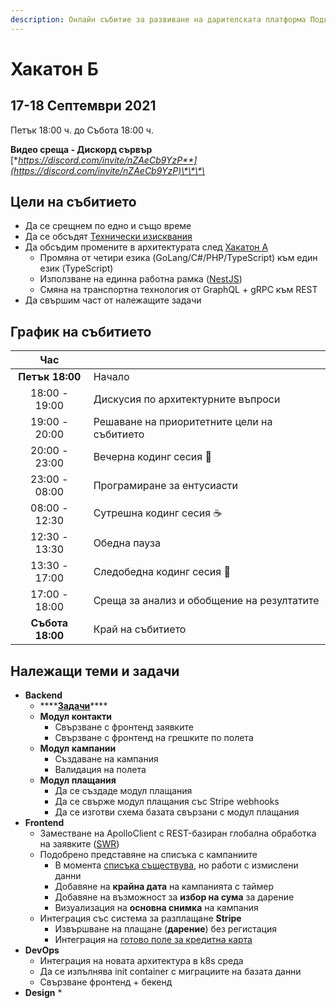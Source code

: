 ```yaml
---
description: Онлайн събитие за развиване на дарителската платформа Подкрепи.бг
---
```


# Хакатон Б

## 17-18 Септември 2021

Петък 18:00 ч. до Събота 18:00 ч.  
  
**Видео среща - Дискорд сървър**  
[**https://discord.com/invite/nZAeCb9YzP**](https://discord.com/invite/nZAeCb9YzP)\*\*\*\*

## Цели на събитието

* Да се срещнем по едно и също време
* Да се обсъдят [Технически изисквания](../architecture/api.md)
* Да обсъдим промените в архитектурата след [Хакатон А](hackaton-a.md)
  * Промяна от четири езика \(GoLang/C\#/PHP/TypeScript\) към един език \(TypeScript\)
  * Използване на единна работна рамка \([NestJS](https://nestjs.com/)\)
  * Смяна на транспортна технология от GraphQL + gRPC към REST
* Да свършим част от належащите задачи

## График на събитието

| Час |  |
| :---: | :--- |
| **Петък 18:00** | Начало |
| 18:00 - 19:00 | Дискусия по архитектурните въпроси |
| 19:00 - 20:00 | Решаване на приоритетните цели на събитието |
| 20:00 - 23:00 | Вечерна кодинг сесия 🍻 |
| 23:00 - 08:00 | Програмиране за ентусиасти |
| 08:00 - 12:30 | Сутрешна кодинг сесия ☕ |
| 12:30 - 13:30 | Обедна пауза |
| 13:30 - 17:00 | Следобедна кодинг сесия 🥧 |
| 17:00 - 18:00 | Среща за анализ и обобщение на резултатите |
| **Събота 18:00** | Край на събитието |

## Належащи теми и задачи

* **Backend**
  * \*\*\*\*[**Задачи**](https://github.com/podkrepi-bg/api/issues)\*\*\*\*
  * **Модул контакти**
    * Свързване с фронтенд заявките
    * Свързване с фронтенд на грешките по полета
  * **Модул кампании**
    * Създаване на кампания
    * Валидация на полета
  * **Модул плащания**
    * Да се създаде модул плащания
    * Да се свърже модул плащания със Stripe webhooks
    * Да се изготви схема базата свързани с модул плащания
* **Frontend**
  * Заместване на ApolloClient с REST-базиран глобална обработка на заявките \([SWR](https://swr.vercel.app/)\)
  * Подобрено представяне на списъка с кампаниите
    * В момента [списъка съществува](https://podkrepi.bg/campaigns), но работи с измислени данни
    * Добавяне на **крайна дата** на кампанията с таймер
    * Добавяне на възможност за **избор на сума** за дарение
    * Визуализация на **основна снимка** на кампания
  * Интеграция със система за разплащане **Stripe**
    * Извършване на плащане \(**дарение**\) без регистация
    * Интеграция на [готово поле за кредитна карта](https://stripe.com/docs/stripe-js/react)
* **DevОps**
  * Интеграция на новата архитектура в k8s среда
  * Да се изпълнява init container с миграциите на базата данни
  * Свързване фронтенд + бекенд
* **Design**
  * 



